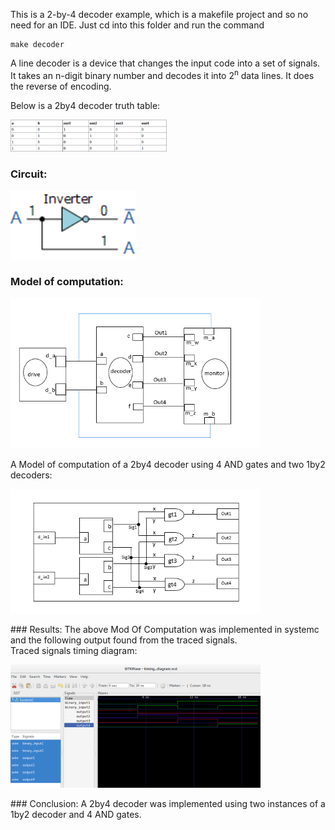 This is a 2-by-4 decoder example, which is a makefile project and so no need for an IDE.
Just cd into this folder and run the command

    make decoder


A line decoder is a device that changes the input code into a set of signals.<br>
It takes an n-digit binary number and decodes it into 2<sup>n</sup> data lines.
It does the reverse of encoding. <br>

Below is a 2by4 decoder truth table:
<p align="left">
  <img src="images/truth_table.png" width="250"/>
</p>

### Circuit:
<p align="left">
  <img src="images/circuit.gif" width="200"/>
</p>

### Model of computation:
<p align="left">
  <img src="images/MoC.png" width="400"/>
</p>
A Model of computation of a 2by4 decoder using 4 AND gates and two 1by2 decoders:
<p align="left">
  <img src="images/moc.png" width="400"/>
</p>
### Results:
The above Mod Of Computation was implemented in systemc and the following output found from the traced signals.<br>
Traced signals timing diagram:
<p align="left">
  <img src="images/timing_diagram2.png" width="400"/>
<p>
### Conclusion:
A 2by4 decoder was implemented using two instances of a 1by2 decoder and 4 AND gates.
